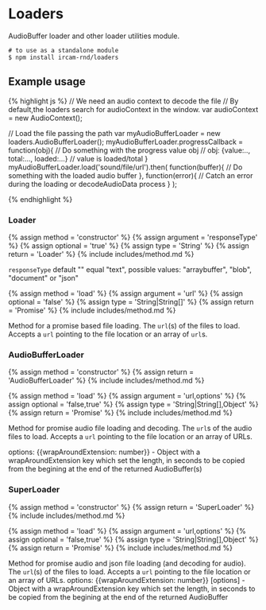 ---
---

# Loaders


AudioBuffer loader and other loader utilities module.

~~~
# to use as a standalone module
$ npm install ircam-rnd/loaders
~~~

## Example usage

{% highlight js %}
  // We need an audio context to decode the file
  // By default,the loaders search for audioContext in the window.
  var audioContext = new AudioContext();

  // Load the file passing the path
  var myAudioBufferLoader = new loaders.AudioBufferLoader();
  myAudioBufferLoader.progressCallback = function(obj){
    // Do something with the progress value obj
    // obj: {value:.., total:..., loaded:...}
    // value is loaded/total
  }
  myAudioBufferLoader.load('sound/file/url').then(
      function(buffer){
        // Do something with the loaded audio buffer
      },
      function(error){
        // Catch an error during the loading or decodeAudioData process
      }
  );

{% endhighlight %}

### Loader

{% assign method = 'constructor' %}
{% assign argument = 'responseType' %}
{% assign optional = 'true' %}
{% assign type = 'String' %}
{% assign return = 'Loader' %}
{% include includes/method.md %}

`responseType` default "" equal "text", possible values: "arraybuffer", "blob", "document" or "json"

{% assign method = 'load' %}
{% assign argument = 'url' %}
{% assign optional = 'false' %}
{% assign type = 'String|String[]' %}
{% assign return = 'Promise' %}
{% include includes/method.md %}

Method for a promise based file loading.
The `url`(s) of the files to load. Accepts a `url` pointing to the file location or an array of `url`s.

### AudioBufferLoader

{% assign method = 'constructor' %}
{% assign return = 'AudioBufferLoader' %}
{% include includes/method.md %}

{% assign method = 'load' %}
{% assign argument = 'url,options' %}
{% assign optional = 'false,true' %}
{% assign type = 'String|String[],Object' %}
{% assign return = 'Promise' %}
{% include includes/method.md %}

Method for promise audio file loading and decoding.
The `url`s of the audio files to load. Accepts a `url` pointing to the file location or an array of URLs.

options: \{\{wrapAroundExtension: number\}\} - Object with a wrapAroundExtension key which set the length, in seconds to be copied from the begining at the end of the returned AudioBuffer(s)

### SuperLoader

{% assign method = 'constructor' %}
{% assign return = 'SuperLoader' %}
{% include includes/method.md %}

{% assign method = 'load' %}
{% assign argument = 'url,options' %}
{% assign optional = 'false,true' %}
{% assign type = 'String|String[],Object' %}
{% assign return = 'Promise' %}
{% include includes/method.md %}

Method for promise audio and json file loading (and decoding for audio).
The `url`(s) of the files to load. Accepts a `url` pointing to the file location or an array of URLs.
options: \{\{wrapAroundExtension: number\}\} [options] - Object with a wrapAroundExtension key which set the length, in seconds to be copied from the begining at the end of the returned AudioBuffer

